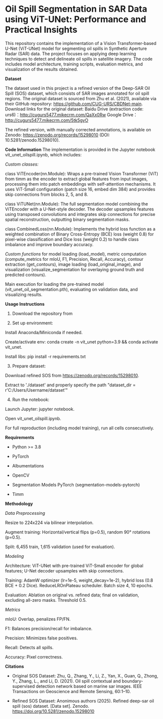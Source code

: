 # Oil Spill Segmentation in SAR Data using ViT-UNet: Performance and Practical Insights

This repository contains the implementation of a Vision Transformer-based U-Net (ViT-UNet) model for segmenting oil spills in Synthetic Aperture Radar (SAR) data. The project focuses on applying deep learning techniques to detect and delineate oil spills in satellite imagery. The code includes model architecture, training scripts, evaluation metrics, and visualization of the results obtained.

**Dataset**

The dataset used in this project is a refined version of the Deep-SAR Oil Spill (SOS) dataset, which consists of SAR images annotated for oil spill regions. The original dataset is sourced from Zhu et al. (2021), available via their GitHub repository: https://github.com/CUG-URS/CBDNet-main. Download links for the original dataset:
Baidu Drive (extraction code: urs6)：http://cugurs5477.mikecrm.com/QaXx0Rw
Google Drive：http://cugurs5477.mikecrm.com/5tk5gyO

The refined version, with manually corrected annotations, is available on Zenodo: https://zenodo.org/records/15298010 (DOI: 10.5281/zenodo.15298010).

**Code Information**
The implementation is provided in the Jupyter notebook vit_unet_oilspill.ipynb, which includes:

*Custom classes:*

class ViTEncoder(nn.Module): Wraps a pre-trained Vision Transformer (ViT) from timm as the encoder to extract global features from input images, processing them into patch embeddings with self-attention mechanisms. It uses ViT-Small configuration (patch size 16, embed dim 384) and provides skip connections from blocks 2, 5, and 8.

class ViTUNet(nn.Module): The full segmentation model combining the ViTEncoder with a U-Net-style decoder. The decoder upsamples features using transposed convolutions and integrates skip connections for precise spatial reconstruction, outputting binary segmentation masks.

class CombinedLoss(nn.Module): Implements the hybrid loss function as a weighted combination of Binary Cross-Entropy (BCE) loss (weight 0.8) for pixel-wise classification and Dice loss (weight 0.2) to handle class imbalance and improve boundary accuracy.


*Custom functions* for model loading (load_model), metric computation (compute_metrics for mIoU, F1, Precision, Recall, Accuracy), contour extraction (get_contours), image loading (load_original_image), and visualization (visualize_segmentation for overlaying ground truth and predicted contours).

Main execution for loading the pre-trained model (vit_unet_oil_segmentation.pth), evaluating on validation data, and visualizing results.

**Usage Instructions** 

1. Download the repository from
   
2. Set up environment:
   
Install Anaconda/Miniconda if needed.

Create/activate env: conda create -n vit_unet python=3.9 && conda activate vit_unet.

Install libs: pip install -r requirements.txt

3. Prepare dataset:

Download refined SOS from https://zenodo.org/records/15298010.

Extract to './dataset' and properly specify the path "dataset_dir = r'C:/Users/Username/dataset'"
 
4. Run the notebook:

Launch Jupyter: jupyter notebook.

Open vit_unet_oilspill.ipynb.

For full reproduction (including model training), run all cells consecutively.

**Requirements**

- Python >= 3.8

- PyTorch

- Albumentations

- OpenCV

- Segmentation Models PyTorch (segmentation-models-pytorch)

- Timm

**Methodology**

*Data Preprocessing*

Resize to 224x224 via bilinear interpolation.

Augment training: Horizontal/vertical flips (p=0.5), random 90° rotations (p=0.5).

Split: 6,455 train, 1,615 validation (used for evaluation).

*Modeling*

Architecture: ViT-UNet with pre-trained ViT-Small encoder for global features; U-Net decoder upsamples with skip connections.

Training: AdamW optimizer (lr=1e-5, weight_decay=1e-2), hybrid loss (0.8 BCE + 0.2 Dice). ReduceLROnPlateau scheduler. Batch size 4, 10 epochs.

Evaluation: Ablation on original vs. refined data; final on validation, excluding all-zero masks. Threshold 0.5.

*Metrics*

mIoU: Overlap, penalizes FP/FN.

F1: Balances precision/recall for imbalance.

Precision: Minimizes false positives.

Recall: Detects all spills.

Accuracy: Pixel correctness.

**Citations**

- Original SOS Dataset: Zhu, Q., Zhang, Y., Li, Z., Yan, X., Guan, Q., Zhong, Y., Zhang, L., and Li, D. (2021). Oil spill contextual and boundary-supervised detection network based on marine sar images. IEEE Transactions on Geoscience and Remote Sensing, 60:1–10.

- Refined SOS Dataset: Anonimous authors (2025). Refined deep-sar oil spill (sos) dataset. [Data set]. Zenodo. https://doi.org/10.5281/zenodo.15298010
